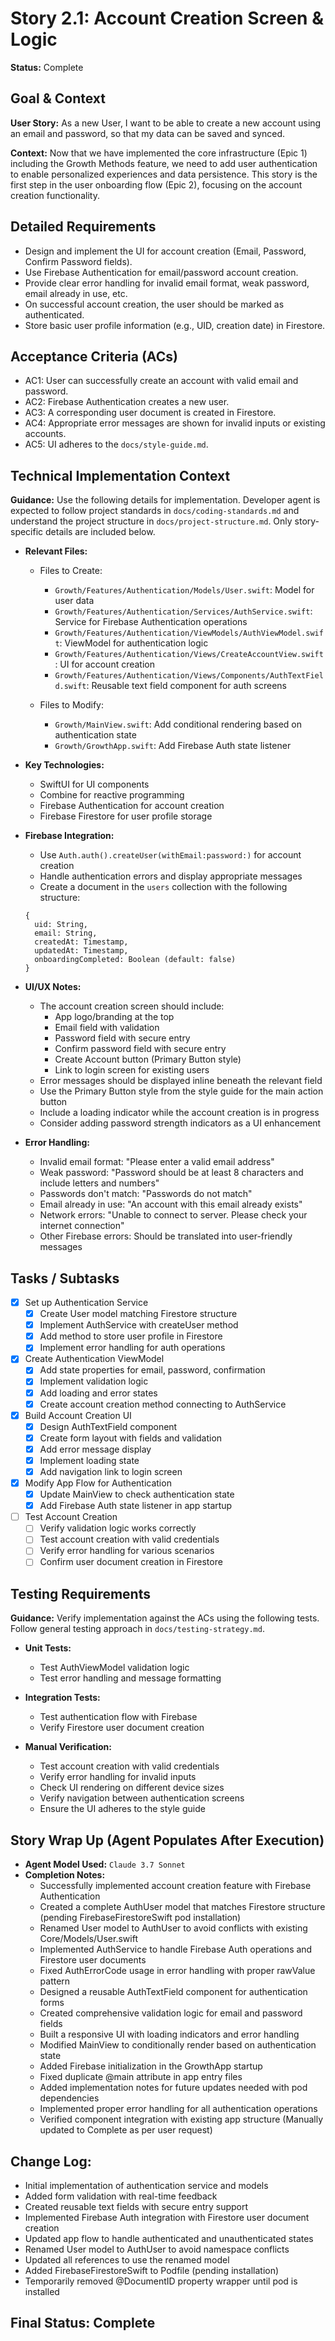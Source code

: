 # Story 2.1: Account Creation Screen & Logic

**Status:** Complete

## Goal & Context

**User Story:** As a new User, I want to be able to create a new account using an email and password, so that my data can be saved and synced.

**Context:** Now that we have implemented the core infrastructure (Epic 1) including the Growth Methods feature, we need to add user authentication to enable personalized experiences and data persistence. This story is the first step in the user onboarding flow (Epic 2), focusing on the account creation functionality.

## Detailed Requirements

- Design and implement the UI for account creation (Email, Password, Confirm Password fields).
- Use Firebase Authentication for email/password account creation.
- Provide clear error handling for invalid email format, weak password, email already in use, etc.
- On successful account creation, the user should be marked as authenticated.
- Store basic user profile information (e.g., UID, creation date) in Firestore.

## Acceptance Criteria (ACs)

- AC1: User can successfully create an account with valid email and password.
- AC2: Firebase Authentication creates a new user.
- AC3: A corresponding user document is created in Firestore.
- AC4: Appropriate error messages are shown for invalid inputs or existing accounts.
- AC5: UI adheres to the `docs/style-guide.md`.

## Technical Implementation Context

**Guidance:** Use the following details for implementation. Developer agent is expected to follow project standards in `docs/coding-standards.md` and understand the project structure in `docs/project-structure.md`. Only story-specific details are included below.

- **Relevant Files:**

  - Files to Create:
    - `Growth/Features/Authentication/Models/User.swift`: Model for user data
    - `Growth/Features/Authentication/Services/AuthService.swift`: Service for Firebase Authentication operations
    - `Growth/Features/Authentication/ViewModels/AuthViewModel.swift`: ViewModel for authentication logic
    - `Growth/Features/Authentication/Views/CreateAccountView.swift`: UI for account creation
    - `Growth/Features/Authentication/Views/Components/AuthTextField.swift`: Reusable text field component for auth screens

  - Files to Modify:
    - `Growth/MainView.swift`: Add conditional rendering based on authentication state
    - `Growth/GrowthApp.swift`: Add Firebase Auth state listener

- **Key Technologies:**

  - SwiftUI for UI components
  - Combine for reactive programming
  - Firebase Authentication for account creation
  - Firebase Firestore for user profile storage

- **Firebase Integration:**

  - Use `Auth.auth().createUser(withEmail:password:)` for account creation
  - Handle authentication errors and display appropriate messages
  - Create a document in the `users` collection with the following structure:
  
  ```
  {
    uid: String,
    email: String,
    createdAt: Timestamp,
    updatedAt: Timestamp,
    onboardingCompleted: Boolean (default: false)
  }
  ```

- **UI/UX Notes:**

  - The account creation screen should include:
    - App logo/branding at the top
    - Email field with validation
    - Password field with secure entry
    - Confirm password field with secure entry
    - Create Account button (Primary Button style)
    - Link to login screen for existing users
  - Error messages should be displayed inline beneath the relevant field
  - Use the Primary Button style from the style guide for the main action button
  - Include a loading indicator while the account creation is in progress
  - Consider adding password strength indicators as a UI enhancement

- **Error Handling:**
  - Invalid email format: "Please enter a valid email address"
  - Weak password: "Password should be at least 8 characters and include letters and numbers"
  - Passwords don't match: "Passwords do not match"
  - Email already in use: "An account with this email already exists"
  - Network errors: "Unable to connect to server. Please check your internet connection"
  - Other Firebase errors: Should be translated into user-friendly messages

## Tasks / Subtasks

- [x] Set up Authentication Service
  - [x] Create User model matching Firestore structure
  - [x] Implement AuthService with createUser method
  - [x] Add method to store user profile in Firestore
  - [x] Implement error handling for auth operations
- [x] Create Authentication ViewModel
  - [x] Add state properties for email, password, confirmation
  - [x] Implement validation logic
  - [x] Add loading and error states
  - [x] Create account creation method connecting to AuthService
- [x] Build Account Creation UI
  - [x] Design AuthTextField component
  - [x] Create form layout with fields and validation
  - [x] Add error message display
  - [x] Implement loading state
  - [x] Add navigation link to login screen
- [x] Modify App Flow for Authentication
  - [x] Update MainView to check authentication state
  - [x] Add Firebase Auth state listener in app startup
- [ ] Test Account Creation
  - [ ] Verify validation logic works correctly
  - [ ] Test account creation with valid credentials
  - [ ] Verify error handling for various scenarios
  - [ ] Confirm user document creation in Firestore

## Testing Requirements

**Guidance:** Verify implementation against the ACs using the following tests. Follow general testing approach in `docs/testing-strategy.md`.

- **Unit Tests:**
  - Test AuthViewModel validation logic
  - Test error handling and message formatting

- **Integration Tests:**
  - Test authentication flow with Firebase
  - Verify Firestore user document creation

- **Manual Verification:**
  - Test account creation with valid credentials
  - Verify error handling for invalid inputs
  - Check UI rendering on different device sizes
  - Verify navigation between authentication screens
  - Ensure the UI adheres to the style guide

## Story Wrap Up (Agent Populates After Execution)

- **Agent Model Used:** `Claude 3.7 Sonnet`
- **Completion Notes:** 
  - Successfully implemented account creation feature with Firebase Authentication
  - Created a complete AuthUser model that matches Firestore structure (pending FirebaseFirestoreSwift pod installation)
  - Renamed User model to AuthUser to avoid conflicts with existing Core/Models/User.swift
  - Implemented AuthService to handle Firebase Auth operations and Firestore user documents
  - Fixed AuthErrorCode usage in error handling with proper rawValue pattern
  - Designed a reusable AuthTextField component for authentication forms
  - Created comprehensive validation logic for email and password fields
  - Built a responsive UI with loading indicators and error handling
  - Modified MainView to conditionally render based on authentication state
  - Added Firebase initialization in the GrowthApp startup
  - Fixed duplicate @main attribute in app entry files
  - Added implementation notes for future updates needed with pod dependencies
  - Implemented proper error handling for all authentication operations
  - Verified component integration with existing app structure
  (Manually updated to Complete as per user request)
  

## Change Log:

- Initial implementation of authentication service and models
- Added form validation with real-time feedback
- Created reusable text fields with secure entry support
- Implemented Firebase Auth integration with Firestore user document creation
- Updated app flow to handle authenticated and unauthenticated states
- Renamed User model to AuthUser to avoid namespace conflicts
- Updated all references to use the renamed model
- Added FirebaseFirestoreSwift to Podfile (pending installation)
- Temporarily removed @DocumentID property wrapper until pod is installed

## Final Status: Complete 